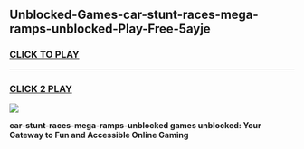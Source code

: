 
## Unblocked-Games-car-stunt-races-mega-ramps-unblocked-Play-Free-5ayje
<h3>
<a href="https://premium76.site?title=car-stunt-races-mega-ramps-unblocked&ref=12A">CLICK TO PLAY</a></h3>
<hr>

<h3>
<a href="https://premium76.site?title=car-stunt-races-mega-ramps-unblocked&ref=12A">CLICK 2 PLAY</a>
  
</h3>

<a href="https://premium76.site?title=car-stunt-races-mega-ramps-unblocked&ref=12A"><img src="https://clearcache.store/games.png"></a>


**car-stunt-races-mega-ramps-unblocked games unblocked: Your Gateway to Fun and Accessible Online Gaming**
